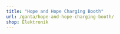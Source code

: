 ```yaml
---
title: "Hope and Hope Charging Booth"
url: /ganta/hope-and-hope-charging-booth/
shop: Elektronik
---
```

